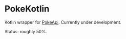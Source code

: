 # PokeKotlin

Kotlin wrapper for [PokeApi](https://github.com/phalt/pokeapi). Currently under development.

Status: roughly 50%.

